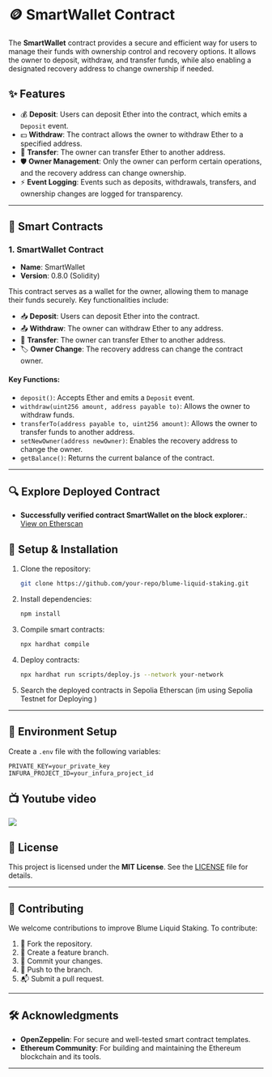 # 🪙 SmartWallet Contract

The **SmartWallet** contract provides a secure and efficient way for users to manage their funds with ownership control and recovery options. It allows the owner to deposit, withdraw, and transfer funds, while also enabling a designated recovery address to change ownership if needed. 

## ✨ Features

- 💰 **Deposit**: Users can deposit Ether into the contract, which emits a `Deposit` event.
- 💵 **Withdraw**: The contract allows the owner to withdraw Ether to a specified address.
- 🔄 **Transfer**: The owner can transfer Ether to another address.
- 🛡️ **Owner Management**: Only the owner can perform certain operations, and the recovery address can change ownership.
- ⚡ **Event Logging**: Events such as deposits, withdrawals, transfers, and ownership changes are logged for transparency.

---

## 🔐 Smart Contracts

### 1. **SmartWallet Contract**
- **Name**: SmartWallet
- **Version**: 0.8.0 (Solidity)
  
This contract serves as a wallet for the owner, allowing them to manage their funds securely. Key functionalities include:
- 📥 **Deposit**: Users can deposit Ether into the contract.  
- 📤 **Withdraw**: The owner can withdraw Ether to any address.  
- 🔄 **Transfer**: The owner can transfer Ether to another address.  
- 🏷️ **Owner Change**: The recovery address can change the contract owner.  

#### Key Functions:
- `deposit()`: Accepts Ether and emits a `Deposit` event.
- `withdraw(uint256 amount, address payable to)`: Allows the owner to withdraw funds.
- `transferTo(address payable to, uint256 amount)`: Allows the owner to transfer funds to another address.
- `setNewOwner(address newOwner)`: Enables the recovery address to change the owner.
- `getBalance()`: Returns the current balance of the contract.

---

## 🔍 Explore Deployed Contract

- **Successfully verified contract SmartWallet on the block explorer.**: [View on Etherscan](https://sepolia.etherscan.io/address/0xbD53CF384FF46730E79bD928A8E4BD5f3f134225#code)  

## 🚀 Setup & Installation

1. Clone the repository:  
   ```bash
   git clone https://github.com/your-repo/blume-liquid-staking.git
   ```

2. Install dependencies:  
   ```bash
   npm install
   ```

3. Compile smart contracts:  
   ```bash
   npx hardhat compile
   ```

4. Deploy contracts:  
   ```bash
   npx hardhat run scripts/deploy.js --network your-network
   ```

5. Search the deployed contracts in Sepolia Etherscan (im using Sepolia Testnet for Deploying )

---

## 🔧 Environment Setup

Create a `.env` file with the following variables:
```
PRIVATE_KEY=your_private_key
INFURA_PROJECT_ID=your_infura_project_id
```

## 📺 Youtube video 
<a href="https://youtu.be/uhvZGLASTMU?si=A0jjusY-x2MomiIj"><img src="https://encrypted-tbn0.gstatic.com/images?q=tbn:ANd9GcS1cptlbzAskGrPmTmoI-v3tPLZjTgOQF4uuQ&s"/></a>

## 📜 License

This project is licensed under the **MIT License**. See the [LICENSE](LICENSE) file for details.

---

## 🤝 Contributing

We welcome contributions to improve Blume Liquid Staking. To contribute:
1. 🍴 Fork the repository.
2. 🌿 Create a feature branch.
3. 💾 Commit your changes.
4. 🚀 Push to the branch.
5. 📬 Submit a pull request.

---

## 🛠 Acknowledgments

- **OpenZeppelin**: For secure and well-tested smart contract templates.
- **Ethereum Community**: For building and maintaining the Ethereum blockchain and its tools.

---
